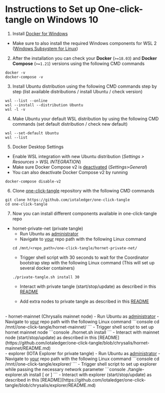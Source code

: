# Instructions to Set up One-click-tangle on Windows 10

1. Install [Docker for Windows](https://docs.docker.com/desktop/windows/install)
- Make sure to also install the required Windows components for WSL 2 ([Windows Subsystem for Linux](https://docs.microsoft.com/en-us/windows/wsl/about))

2. After the installation you can check your **Docker** (`>=18.03`) and **Docker Compose** (`>=1.21`) versions using the following CMD commands
```console
docker -v
docker-compose -v
```

3. Install Ubuntu distribution using the following CMD commands step by step (list available distributions / install Ubuntu / check version)
```console
wsl --list --online
wsl --install --distribution Ubuntu
wsl -l -v
```

4. Make Ubuntu your default WSL distribution by using the following CMD commands (set default distribution / check new default)
```console
wsl --set-default Ubuntu
wsl --list
```

5. Docker Desktop Settings
- Enable WSL integration with new Ubuntu distribution (*Settings > Resources > WSL INTEGRATION*)
- Make sure Docker Compose v2 is <ins>deactivated</ins> (*Settings>General*)
- You can also deactivate Docker Compose v2 by running
```console
docker-compose disable-v2
```

6. Clone [one-click-tangle](https://github.com/iotaledger/one-click-tangle) repository with the following CMD commands
```console
git clone https://github.com/iotaledger/one-click-tangle
cd one-click-tangle
```

7. Now you can install different components available in one-click-tangle repo

- hornet-private-net (private tangle)
    - Run Ubuntu as <ins>administrator</ins>
    - Navigate to <ins>your</ins> repo path with the following Linux command
    ```console
    cd /mnt/<repo_path>/one-click-tangle/hornet-private-net/
    ```
    - Trigger shell script with 30 seconds to wait for the Coordinator bootstrap step with the following Linux command (This will set up several docker containers)
    ```console
    ./private-tangle.sh install 30
    ```
    - Interact with private tangle (start/stop/update) as described in this [README](https://github.com/iotaledger/one-click-tangle/blob/a8ff9269b76fd7f3eb1e4ef95426ca8fc263e52b/hornet-private-net/README.md)

    - Add extra nodes to private tangle as described in this [README](https://github.com/iotaledger/one-click-tangle/blob/chrysalis/hornet-private-net/extra-nodes/README.md)
<br/>
- hornet-mainnet (Chrysalis mainnet node)
    - Run Ubuntu as <ins>administrator</ins>
    - Navigate to <ins>your</ins> repo path with the following Linux command
    ```console
    cd /mnt/<repo_path>/one-click-tangle/hornet-mainnet/
    ```
    - Trigger shell script to set up hornet mainnet node
    ```console
    ./hornet.sh install
    ```
    - Interact with mainnet node (start/stop/update) as described in this [README](https://github.com/iotaledger/one-click-tangle/blob/chrysalis/hornet-mainnet/README.md)
<br/>
- explorer (IOTA Explorer for private tangle)
    - Run Ubuntu as <ins>administrator</ins>
    - Navigate to <ins>your</ins> repo path with the following Linux command
    ```console
    cd /mnt/<repo_path>/one-click-tangle/explorer/
    ```
    - Trigger shell script to set up explorer while passing the necessary network parameter
    ```console
    ./tangle-explorer.sh install [<network-definition.json> or <private-tangle-install-folder>]
    ```
    - Interact with explorer (start/stop/update) as described in this [README](https://github.com/iotaledger/one-click-tangle/blob/chrysalis/explorer/README.md)
<br/>